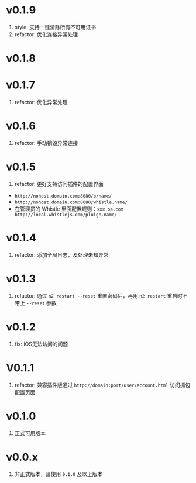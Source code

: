 # v0.1.9
1. style: 支持一键清除所有不可用证书
2. refactor: 优化连接异常处理

# v0.1.8
# v0.1.7
1. refactor: 优化异常处理

# v0.1.6
1. refactor: 手动销毁异常连接

# v0.1.5
1. refactor: 更好支持访问插件的配置界面
  - `http://nohost.domain.com:8080/p/name/`
  - `http://nohost.domain.com:8080/whistle.name/`
  - 在管理员的 Whistle 里面配置规则：`xxx.oa.com http://local.whistlejs.com/pluign.name/`

# v0.1.4
1. refactor: 添加全局日志，及处理未知异常

# v0.1.3
1. refactor: 通过 `n2 restart --reset` 重置密码后，再用 `n2 restart` 重启时不带上 `--reset` 参数

# v0.1.2
1. fix: iOS无法访问的问题

# V0.1.1
1. refactor: 兼容插件版通过 `http://domain:port/user/account.html` 访问抓包配置页面

# v0.1.0
1. 正式可用版本

# v0.0.x
1. 非正式版本，请使用 `0.1.0` 及以上版本